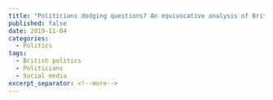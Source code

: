 ```yaml
---
title: "Politicians dodging questions? An equivocative analysis of British MPs 'Ask Me Anything' sessions on Reddit"
published: false
date: 2019-11-04
categories:
  - Politics
tags:
  - British politics
  - Politicians
  - Social media
excerpt_separator: <!--more-->
---
```

